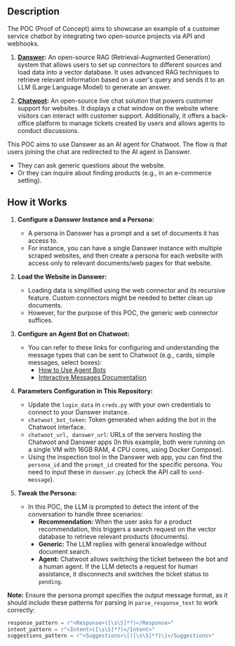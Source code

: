 ## Description

The POC (Proof of Concept) aims to showcase an example of a customer service chatbot by integrating two open-source projects via API and webhooks.

1. **[Danswer](https://github.com/danswer-ai/danswer):** An open-source RAG (Retrieval-Augmented Generation) system that allows users to set up connectors to different sources and load data into a vector database. It uses advanced RAG techniques to retrieve relevant information based on a user's query and sends it to an LLM (Large Language Model) to generate an answer.

2. **[Chatwoot](https://github.com/chatwoot/chatwoot):** An open-source live chat solution that powers customer support for websites. It displays a chat window on the website where visitors can interact with customer support. Additionally, it offers a back-office platform to manage tickets created by users and allows agents to conduct discussions.

This POC aims to use Danswer as an AI agent for Chatwoot. The flow is that users joining the chat are redirected to the AI agent in Danswer.

- They can ask generic questions about the website.
- Or they can inquire about finding products (e.g., in an e-commerce setting).

## How it Works

1. **Configure a Danswer Instance and a Persona:**
    - A persona in Danswer has a prompt and a set of documents it has access to.
    - For instance, you can have a single Danswer instance with multiple scraped websites, and then create a persona for each website with access only to relevant documents/web pages for that website.

2. **Load the Website in Danswer:**
    - Loading data is simplified using the web connector and its recursive feature. Custom connectors might be needed to better clean up documents.
    - However, for the purpose of this POC, the generic web connector suffices.

3. **Configure an Agent Bot on Chatwoot:**
    - You can refer to these links for configuring and understanding the message types that can be sent to Chatwoot (e.g., cards, simple messages, select boxes):
      - [How to Use Agent Bots](https://www.chatwoot.com/hc/user-guide/articles/1677497472-how-to-use-agent-bots)
      - [Interactive Messages Documentation](https://www.chatwoot.com/docs/product/others/interactive-messages)

4. **Parameters Configuration in This Repository:**
    - Update the `login_data` in `creds.py` with your own credentials to connect to your Danswer instance.
    - `chatwoot_bot_token`: Token generated when adding the bot in the Chatwoot interface.
    - `chatwoot_url, danswer_url`: URLs of the servers hosting the Chatwoot and Danswer apps (In this example, both were running on a single VM with 16GB RAM, 4 CPU cores, using Docker Compose).
    - Using the inspection tool in the Danswer web app, you can find the `persona_id` and the `prompt_id` created for the specific persona. You need to input these in `danswer.py` (check the API call to `send-message`).

5. **Tweak the Persona:**
    - In this POC, the LLM is prompted to detect the intent of the conversation to handle three scenarios:
        - **Recommendation:** When the user asks for a product recommendation, this triggers a search request on the vector database to retrieve relevant products (documents).
        - **Generic:** The LLM replies with general knowledge without document search.
        - **Agent:** Chatwoot allows switching the ticket between the bot and a human agent. If the LLM detects a request for human assistance, it disconnects and switches the ticket status to `pending`.

**Note:** Ensure the persona prompt specifies the output message format, as it should include these patterns for parsing in `parse_response_text` to work correctly:

```python
response_pattern = r"<Response>([\s\S]*?)</Response>"
intent_pattern = r"<Intent>([\s\S]*?)</Intent>"
suggestions_pattern = r"<Suggestions>\[([\s\S]*?)\]</Suggestions>"
